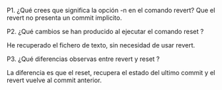 ﻿P1. ¿Qué crees que significa la opción -n en el comando revert?
Que el revert no presenta un commit implicito.

P2. ¿Qué cambios se han producido al ejecutar el comando reset ?

He recuperado el fichero de texto, sin necesidad de usar revert.

P3. ¿Qué diferencias observas entre revert y reset ?

La diferencia es que el reset, recupera el estado del ultimo commit y el revert vuelve al commit anterior.
